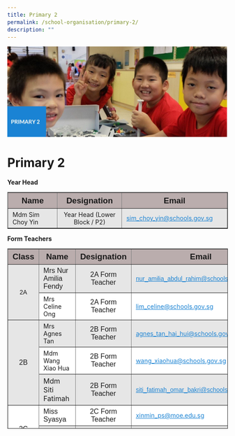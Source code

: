 ```yaml
---
title: Primary 2
permalink: /school-organisation/primary-2/
description: ""
---
```

![](/images/Primary%202.jpg)

Primary 2
=========

**Year Head**

<table border="1" style="box-sizing: inherit; border-collapse: collapse; border-spacing: 0px; max-width: 100%; width: 796px;"><tbody style="box-sizing: inherit;"><tr style="box-sizing: inherit; background: rgb(186, 173, 173); height: 24.7257px;"><td style="box-sizing: inherit; padding: 5px 10px; height: 24.7257px; width: 268px; text-align: center;"><span style="box-sizing: inherit; font-size: 14pt; font-family: arial, helvetica, sans-serif;"><strong style="box-sizing: inherit; font-weight: bold;">Name</strong></span></td><td style="box-sizing: inherit; padding: 5px 10px; height: 24.7257px; width: 212px; text-align: center;"><span style="box-sizing: inherit; font-size: 14pt; font-family: arial, helvetica, sans-serif;"><strong style="box-sizing: inherit; font-weight: bold;">Designation</strong></span></td><td style="box-sizing: inherit; padding: 5px 10px; height: 24.7257px; width: 316px; text-align: center;"><span style="box-sizing: inherit; font-size: 14pt; font-family: arial, helvetica, sans-serif;"><strong style="box-sizing: inherit; font-weight: bold;">Email</strong></span></td></tr><tr style="box-sizing: inherit; background: rgb(230, 230, 230); height: 24.7327px;"><td style="box-sizing: inherit; padding: 5px 10px; height: 24.7327px; width: 268px;">Mdm Sim Choy Yin</td><td style="box-sizing: inherit; padding: 5px 10px; height: 24.7327px; width: 212px; text-align: center;">Year Head (Lower Block / P2)</td><td style="box-sizing: inherit; padding: 5px 10px; height: 24.7327px; width: 316px;"><a href="mailto:sim_choy_yin@schools.gov.sg" style="box-sizing: inherit; background-color: transparent; transition: all 0.25s ease-in-out 0s; text-decoration: underline; color: rgb(27, 131, 211);">sim_choy_yin@schools.gov.sg</a></td></tr></tbody></table>

**Form Teachers**

<table border="1" style="box-sizing: inherit; border-collapse: collapse; border-spacing: 0px; max-width: 100%; width: 856.333px; height: 410px;"><tbody style="box-sizing: inherit;"><tr style="box-sizing: inherit; background: rgb(186, 173, 173); height: 24px;"><td style="box-sizing: inherit; padding: 5px 10px; height: 24px; width: 64px; text-align: center;"><span style="box-sizing: inherit; font-size: 14pt; font-family: arial, helvetica, sans-serif;"><strong style="box-sizing: inherit; font-weight: bold;">Class</strong></span></td><td style="box-sizing: inherit; padding: 5px 10px; height: 24px; width: 257px; text-align: center;"><span style="box-sizing: inherit; font-size: 14pt; font-family: arial, helvetica, sans-serif;"><strong style="box-sizing: inherit; font-weight: bold;">Name</strong></span></td><td style="box-sizing: inherit; padding: 5px 10px; height: 24px; width: 188px; text-align: center;"><span style="box-sizing: inherit; font-size: 14pt; font-family: arial, helvetica, sans-serif;"><strong style="box-sizing: inherit; font-weight: bold;">Designation</strong></span></td><td style="box-sizing: inherit; padding: 5px 10px; height: 24px; width: 322px; text-align: center;"><span style="box-sizing: inherit; font-size: 14pt; font-family: arial, helvetica, sans-serif;"><strong style="box-sizing: inherit; font-weight: bold;">Email</strong></span></td></tr><tr style="box-sizing: inherit; background: rgb(230, 230, 230); height: 24px;"><td rowspan="2" style="box-sizing: inherit; padding: 5px 10px; height: 48px; text-align: center; width: 64px;"><span style="box-sizing: inherit; font-family: arial, helvetica, sans-serif;">2A</span></td><td style="box-sizing: inherit; padding: 5px 10px; height: 24px; width: 257px;"><span style="box-sizing: inherit; font-family: arial, helvetica, sans-serif; font-size: 12pt;">Mrs Nur Amilia Fendy</span></td><td style="box-sizing: inherit; padding: 5px 10px; height: 24px; width: 188px; text-align: center;"><span style="box-sizing: inherit; font-size: 12pt; font-family: arial, helvetica, sans-serif;">2A Form Teacher</span></td><td style="box-sizing: inherit; padding: 5px 10px; width: 322px; height: 24px;"><a href="mailto:nur_amilia_abdul_rahim@schools.gov.sg" style="box-sizing: inherit; background-color: transparent; transition: all 0.25s ease-in-out 0s; text-decoration: underline; color: rgb(27, 131, 211);"><span style="box-sizing: inherit; font-family: arial, helvetica, sans-serif;">nur_amilia_abdul_rahim@schools.gov.sg</span></a></td></tr><tr style="box-sizing: inherit; background: rgb(255, 255, 255); height: 24px;"><td style="box-sizing: inherit; padding: 5px 10px; height: 24px; width: 257px;">Mrs Celine Ong</td><td style="box-sizing: inherit; padding: 5px 10px; height: 24px; width: 188px; text-align: center;"><span style="box-sizing: inherit; font-size: 12pt; font-family: arial, helvetica, sans-serif;">2A Form Teacher</span></td><td style="box-sizing: inherit; padding: 5px 10px; width: 322px; height: 24px;"><a href="mailto:lim_celine@schools.gov.sg" style="box-sizing: inherit; background-color: transparent; transition: all 0.25s ease-in-out 0s; text-decoration: underline; color: rgb(27, 131, 211);">lim_celine@schools.gov.sg</a></td></tr><tr style="box-sizing: inherit; background: rgb(230, 230, 230); height: 24px;"><td rowspan="3" style="box-sizing: inherit; padding: 5px 10px; height: 73px; text-align: center; width: 64px;"><span style="box-sizing: inherit; font-size: 12pt; font-family: arial, helvetica, sans-serif;">2B</span></td><td style="box-sizing: inherit; padding: 5px 10px; height: 24px; width: 257px;">Mrs Agnes Tan</td><td style="box-sizing: inherit; padding: 5px 10px; height: 24px; width: 188px; text-align: center;"><span style="box-sizing: inherit; font-size: 12pt; font-family: arial, helvetica, sans-serif;">2B Form Teacher</span></td><td style="box-sizing: inherit; padding: 5px 10px; width: 322px; height: 24px;"><a href="mailto:agnes_tan_hai_hui@schools.gov.sg" style="box-sizing: inherit; background-color: transparent; transition: all 0.25s ease-in-out 0s; text-decoration: underline; color: rgb(27, 131, 211);">agnes_tan_hai_hui@schools.gov.sg</a></td></tr><tr style="box-sizing: inherit; background: rgb(255, 255, 255); height: 25px;"><td style="box-sizing: inherit; padding: 5px 10px; width: 257px; height: 25px;">Mdm Wang Xiao Hua</td><td style="box-sizing: inherit; padding: 5px 10px; width: 188px; text-align: center; height: 25px;"><span style="box-sizing: inherit; font-size: 12pt; font-family: arial, helvetica, sans-serif;">2B Form Teacher</span></td><td style="box-sizing: inherit; padding: 5px 10px; width: 322px; height: 25px;"><a href="mailto:wang_xiaohua@schools.gov.sg" style="box-sizing: inherit; background-color: transparent; transition: all 0.25s ease-in-out 0s; text-decoration: underline; color: rgb(27, 131, 211);">wang_xiaohua@schools.gov.sg</a></td></tr><tr style="box-sizing: inherit; background: rgb(230, 230, 230); height: 24px;"><td style="box-sizing: inherit; padding: 5px 10px; height: 24px; width: 257px;"><span style="box-sizing: inherit; font-size: 12pt;">Mdm Siti Fatimah</span></td><td style="box-sizing: inherit; padding: 5px 10px; height: 24px; width: 188px; text-align: center;"><span style="box-sizing: inherit; font-size: 12pt; font-family: arial, helvetica, sans-serif;">2B Form Teacher</span></td><td style="box-sizing: inherit; padding: 5px 10px; width: 322px; height: 24px;"><a href="mailto:siti_fatimah_omar_bakri@schools.gov.sg" style="box-sizing: inherit; background-color: transparent; transition: all 0.25s ease-in-out 0s; text-decoration: underline; color: rgb(27, 131, 211);"><span style="box-sizing: inherit; font-family: arial, helvetica, sans-serif;">siti_fatimah_omar_bakri@schools.gov.sg</span></a></td></tr><tr style="box-sizing: inherit; background: rgb(255, 255, 255); height: 24px;"><td rowspan="2" style="box-sizing: inherit; padding: 5px 10px; height: 48px; text-align: center; width: 64px;"><span style="box-sizing: inherit; font-size: 12pt; font-family: arial, helvetica, sans-serif;">2C</span></td><td style="box-sizing: inherit; padding: 5px 10px; height: 24px; width: 257px;"><span style="box-sizing: inherit; font-family: arial, helvetica, sans-serif; font-size: 12pt;">Miss Syasya</span></td><td style="box-sizing: inherit; padding: 5px 10px; height: 24px; width: 188px; text-align: center;"><span style="box-sizing: inherit; font-size: 12pt; font-family: arial, helvetica, sans-serif;">2C Form Teacher</span></td><td style="box-sizing: inherit; padding: 5px 10px; width: 322px; height: 24px;"><a href="mailto:xinmin_ps@moe.edu.sg" style="box-sizing: inherit; background-color: transparent; transition: all 0.25s ease-in-out 0s; text-decoration: underline; color: rgb(27, 131, 211);">xinmin_ps@moe.edu.sg</a></td></tr><tr style="box-sizing: inherit; background: rgb(230, 230, 230); height: 24px;"><td style="box-sizing: inherit; padding: 5px 10px; height: 24px; width: 257px;">Mrs Wendy Chua</td><td style="box-sizing: inherit; padding: 5px 10px; height: 24px; width: 188px; text-align: center;"><span style="box-sizing: inherit; font-size: 12pt; font-family: arial, helvetica, sans-serif;">2C Form Teacher</span></td><td style="box-sizing: inherit; padding: 5px 10px; width: 322px; height: 24px;"><a href="mailto:xinmin_ps@moe.edu.sg" style="box-sizing: inherit; background-color: transparent; transition: all 0.25s ease-in-out 0s; text-decoration: underline; color: rgb(27, 131, 211);">xinmin_ps@moe.edu.sg</a></td></tr><tr style="box-sizing: inherit; background: rgb(255, 255, 255); height: 24px;"><td rowspan="2" style="box-sizing: inherit; padding: 5px 10px; height: 48px; text-align: center; width: 64px;"><span style="box-sizing: inherit; font-size: 12pt; font-family: arial, helvetica, sans-serif;">2D</span></td><td style="box-sizing: inherit; padding: 5px 10px; height: 24px; width: 257px;"><span style="box-sizing: inherit; font-size: 12pt;">Mrs Ng Marn Peng</span></td><td style="box-sizing: inherit; padding: 5px 10px; height: 24px; width: 188px; text-align: center;"><span style="box-sizing: inherit; font-size: 12pt; font-family: arial, helvetica, sans-serif;">2D Form Teacher</span></td><td style="box-sizing: inherit; padding: 5px 10px; width: 322px; height: 24px;"><a href="mailto:ng_marn_peng@schools.gov.sg" style="box-sizing: inherit; background-color: transparent; transition: all 0.25s ease-in-out 0s; text-decoration: underline; color: rgb(27, 131, 211);"><span style="box-sizing: inherit; font-family: arial, helvetica, sans-serif;">ng_marn_peng@schools.gov.sg</span></a></td></tr><tr style="box-sizing: inherit; background: rgb(230, 230, 230); height: 24px;"><td style="box-sizing: inherit; padding: 5px 10px; height: 24px; width: 257px;"><span style="box-sizing: inherit; font-family: arial, helvetica, sans-serif; font-size: 12pt;">Mdm Herda</span></td><td style="box-sizing: inherit; padding: 5px 10px; height: 24px; width: 188px; text-align: center;"><span style="box-sizing: inherit; font-size: 12pt; font-family: arial, helvetica, sans-serif;">2D Form Teacher</span></td><td style="box-sizing: inherit; padding: 5px 10px; width: 322px; height: 24px;"><a href="mailto:xinmin_ps@moe.edu.sg" style="box-sizing: inherit; background-color: transparent; transition: all 0.25s ease-in-out 0s; text-decoration: underline; color: rgb(27, 131, 211);">xinmin_ps@moe.edu.sg</a></td></tr><tr style="box-sizing: inherit; background: rgb(255, 255, 255); height: 24px;"><td rowspan="2" style="box-sizing: inherit; padding: 5px 10px; height: 73px; text-align: center; width: 64px;"><span style="box-sizing: inherit; font-size: 12pt; font-family: arial, helvetica, sans-serif;">2E</span></td><td style="box-sizing: inherit; padding: 5px 10px; height: 24px; width: 257px;"><span style="box-sizing: inherit; font-size: 12pt;">Mdm Nicole Marie De Souza</span></td><td style="box-sizing: inherit; padding: 5px 10px; height: 24px; width: 188px; text-align: center;"><span style="box-sizing: inherit; font-size: 12pt; font-family: arial, helvetica, sans-serif;">2E Form Teacher</span></td><td style="box-sizing: inherit; padding: 5px 10px; width: 322px; height: 24px;"><a href="mailto:de_souza_nicole_marie@schools.gov.sg" style="box-sizing: inherit; background-color: transparent; transition: all 0.25s ease-in-out 0s; text-decoration: underline; color: rgb(27, 131, 211);">de_souza_nicole_marie@schools.gov.sg</a></td></tr><tr style="box-sizing: inherit; background: rgb(230, 230, 230); height: 25px;"><td style="box-sizing: inherit; padding: 5px 10px; width: 257px; height: 25px;"><span style="box-sizing: inherit; font-size: 12pt;">Miss Aneesa Faruvin</span></td><td style="box-sizing: inherit; padding: 5px 10px; width: 188px; text-align: center; height: 25px;"><span style="box-sizing: inherit; font-size: 12pt; font-family: arial, helvetica, sans-serif;">2E Form Teacher</span></td><td style="box-sizing: inherit; padding: 5px 10px; width: 322px; height: 25px;"><a href="mailto:aneesa_faruvin_mohd_ibrahim@schools.gov.sg" style="box-sizing: inherit; background-color: transparent; transition: all 0.25s ease-in-out 0s; text-decoration: underline; color: rgb(27, 131, 211);"><span style="box-sizing: inherit; font-family: arial, helvetica, sans-serif; font-size: inherit; font-weight: inherit;">aneesa_faruvin_mohd_ibrahim@schools.gov.sg</span></a></td></tr><tr style="box-sizing: inherit; background: rgb(255, 255, 255); height: 24px;"><td rowspan="2" style="box-sizing: inherit; padding: 5px 10px; height: 48px; text-align: center; width: 64px;"><span style="box-sizing: inherit; font-size: 12pt; font-family: arial, helvetica, sans-serif;">2F</span></td><td style="box-sizing: inherit; padding: 5px 10px; height: 24px; width: 257px;"><span style="box-sizing: inherit; font-size: 12pt;">Mdm Santhi Perumal</span></td><td style="box-sizing: inherit; padding: 5px 10px; height: 24px; width: 188px; text-align: center;"><span style="box-sizing: inherit; font-size: 12pt; font-family: arial, helvetica, sans-serif;">2F Form Teacher</span></td><td style="box-sizing: inherit; padding: 5px 10px; width: 322px; height: 24px;"><a href="mailto:santhi_perumal@schools.gov.sg" style="box-sizing: inherit; background-color: transparent; transition: all 0.25s ease-in-out 0s; text-decoration: underline; color: rgb(27, 131, 211);"><span style="box-sizing: inherit; font-family: arial, helvetica, sans-serif;">santhi_perumal@schools.gov.sg</span></a></td></tr><tr style="box-sizing: inherit; background: rgb(230, 230, 230); height: 24px;"><td style="box-sizing: inherit; padding: 5px 10px; height: 24px; width: 257px;"><span style="box-sizing: inherit; font-size: 12pt;">Mdm Guan Jiajia</span></td><td style="box-sizing: inherit; padding: 5px 10px; height: 24px; width: 188px; text-align: center;"><span style="box-sizing: inherit; font-size: 12pt; font-family: arial, helvetica, sans-serif;">2F Form Teacher</span></td><td style="box-sizing: inherit; padding: 5px 10px; width: 322px; height: 24px;"><a href="mailto:guan_jiajia@schools.gov.sg" style="box-sizing: inherit; background-color: transparent; transition: all 0.25s ease-in-out 0s; text-decoration: underline; color: rgb(27, 131, 211);"><span style="box-sizing: inherit; font-family: arial, helvetica, sans-serif;">guan_jiajia@schools.gov.sg</span></a></td></tr><tr style="box-sizing: inherit; background: rgb(255, 255, 255); height: 24px;"><td rowspan="2" style="box-sizing: inherit; padding: 5px 10px; height: 48px; text-align: center; width: 64px;"><span style="box-sizing: inherit; font-size: 12pt; font-family: arial, helvetica, sans-serif;">2G</span></td><td style="box-sizing: inherit; padding: 5px 10px; height: 24px; width: 257px;"><span style="box-sizing: inherit; font-size: 12pt;">Miss Michelle Teo Wei Ling</span></td><td style="box-sizing: inherit; padding: 5px 10px; height: 24px; width: 188px; text-align: center;"><span style="box-sizing: inherit; font-size: 12pt; font-family: arial, helvetica, sans-serif;">2G Form Teacher</span></td><td style="box-sizing: inherit; padding: 5px 10px; width: 322px; height: 24px;"><a href="mailto:teo_wei_ling@schools.gov.sg" style="box-sizing: inherit; background-color: transparent; transition: all 0.25s ease-in-out 0s; text-decoration: underline; color: rgb(27, 131, 211);"><span style="box-sizing: inherit; font-family: arial, helvetica, sans-serif;">teo_wei_ling@schools.gov.sg</span></a></td></tr><tr style="box-sizing: inherit; background: rgb(230, 230, 230); height: 24px;"><td style="box-sizing: inherit; padding: 5px 10px; height: 24px; width: 257px;"><span style="box-sizing: inherit; font-size: 12pt;">Ms Richelle Teng</span></td><td style="box-sizing: inherit; padding: 5px 10px; height: 24px; width: 188px; text-align: center;"><span style="box-sizing: inherit; font-size: 12pt; font-family: arial, helvetica, sans-serif;">2G Form Teacher</span></td><td style="box-sizing: inherit; padding: 5px 10px; width: 322px; height: 24px;"><a href="mailto:xinmin_ps@moe.edu.sg" style="box-sizing: inherit; background-color: transparent; transition: all 0.25s ease-in-out 0s; text-decoration: underline; color: rgb(27, 131, 211);">xinmin_ps@moe.edu.sg</a></td></tr></tbody></table>